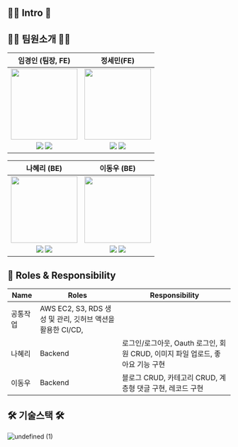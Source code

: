 <h2>🙇‍♂️ Intro 🙇‍</h2>

<h2>🙆🏻 팀원소개 🙆🏻</h2>

|임경인 (팀장, FE) |정세민(FE)
:-----------------------------:|:-----------------------------:|
|<img src='https://user-images.githubusercontent.com/99936345/228133608-5f4159f3-8640-4a60-8afc-eba7b609a9b6.png' width='150' height='160'>|<img src='https://user-images.githubusercontent.com/99936345/228134159-9e017459-b183-4429-afaf-a49f55e8e55f.png' width='150' height='160'/>
|<a href="https://velog.io/@limdumb"><img src="https://img.shields.io/badge/Velog-3DDC84?style=flat-square&logo=Blogger&logoColor=white"/></a> <a href="https://github.com/limdumb"><img src="https://img.shields.io/badge/GitHub-181717?style=flat-square&logo=github&logoColor=white"/></a>        |<a href="https://velog.io/@alsgood4007"><img src="https://img.shields.io/badge/Velog-3DDC84?style=flat-square&logo=Blogger&logoColor=white"/></a> <a href="https://github.com/MINSE97"><img src="https://img.shields.io/badge/GitHub-181717?style=flat-square&logo=github&logoColor=white"/></a>

|나혜리 (BE) |이동우 (BE)
:-----------------------------:|:-----------------------------:|
|<img src='https://user-images.githubusercontent.com/99936345/228133782-6025ac93-5abf-4657-a41d-17e881588242.png' width='150'>|<img src='https://user-images.githubusercontent.com/99936345/228133696-27a2dfd8-bb41-49b2-b777-330bbd6a5722.png' width='150'/>|>|                  
|<a href="https://velog.io/@hiy7030"><img src="https://img.shields.io/badge/Velog-3DDC84?style=flat-square&logo=Blogger&logoColor=white"/></a> <a href="https://github.com/hiy7030"><img src="https://img.shields.io/badge/GitHub-181717?style=flat-square&logo=github&logoColor=white"/></a> |<a href="https://blog.naver.com/east_meet"><img src="https://img.shields.io/badge/Velog-3DDC84?style=flat-square&logo=Blogger&logoColor=white"/></a> <a href="https://github.com/eastmeet"><img src="https://img.shields.io/badge/GitHub-181717?style=flat-square&logo=github&logoColor=white"/></a> |

## :crown: Roles & Responsibility

| Name | Roles  | Responsibility |
---------------------------------|--------------------------------|--------------------------------|
|공통작업| AWS EC2, S3, RDS 생성 및 관리, 깃허브 액션을 활용한 CI/CD,   
|나혜리| Backend | 로그인/로그아웃, Oauth 로그인, 회원 CRUD, 이미지 파일 업로드, 좋아요 기능 구현 |
|이동우| Backend  | 블로그 CRUD, 카테고리 CRUD, 계층형 댓글 구현, 레코드 구현 |


<h2>🛠️ 기술스택 🛠️</h2>

![undefined (1)](https://user-images.githubusercontent.com/107395229/228468198-5f4dc56e-e974-4c3f-b4af-0777beb74d88.png)




